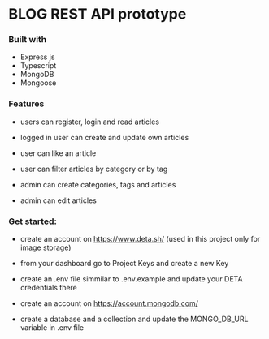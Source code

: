
# BLOG REST API prototype


### Built with
* Express js
* Typescript
* MongoDB
* Mongoose


### Features

* users can register, login and read articles
* logged in user can create and update own articles
* user can like an article
* user can filter articles by category or by tag

* admin can create categories, tags and articles
* admin can edit articles


### Get started:

* create an account on https://www.deta.sh/ (used in this project only for image storage)
* from your dashboard go to Project Keys and create a new Key
* create an .env file simmilar to .env.example and update your DETA credentials there

* create an account on https://account.mongodb.com/ 
* create a database and a collection and update the MONGO_DB_URL variable in .env file
